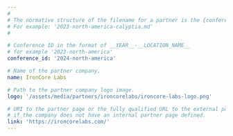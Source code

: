 ```yaml
---
#
# The normative structure of the filename for a partner is the {conference_id}-partner-company-name.md
# For example: '2023-north-america-calyptia.md'
#

# Conference ID in the format of __YEAR__-__LOCATION_NAME__
# for example '2023-north-america'
conference_id: '2024-north-america'

# Name of the partner company.
name: IronCore Labs

# Path to the partner company logo image.
logo: '/assets/media/partners/ironcorelabs/ironcore-labs-logo.png'

# URI to the partner page or the fully qualified URL to the external partner site
# if the company does not have an internal partner page defined.
link: 'https://ironcorelabs.com/'
---
```

